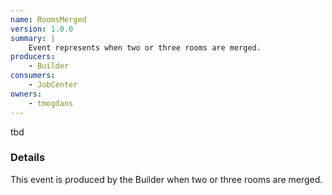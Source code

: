 ```yaml
---
name: RoomsMerged
version: 1.0.0
summary: |
    Event represents when two or three rooms are merged.
producers:
    - Builder
consumers:
    - JobCenter
owners:
    - tmogdans
---
```


<Admonition>tbd</Admonition>

### Details

This event is produced by the Builder when two or three rooms are merged.

<NodeGraph title="Consumer / Producer Diagram" />

<Schema />
